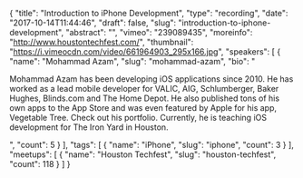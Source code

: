{
  "title": "Introduction to iPhone Development",
  "type": "recording",
  "date": "2017-10-14T11:44:46",
  "draft": false,
  "slug": "introduction-to-iphone-development",
  "abstract": "",
  "vimeo": "239089435",
  "moreinfo": "http://www.houstontechfest.com/",
  "thumbnail": "https://i.vimeocdn.com/video/661964903_295x166.jpg",
  "speakers": [
    {
      "name": "Mohammad Azam",
      "slug": "mohammad-azam",
      "bio": "<p>Mohammad Azam has been developing iOS applications since 2010. He has worked as a lead mobile developer for VALIC, AIG, Schlumberger, Baker Hughes, Blinds.com and The Home Depot. He also published tons of his own apps to the App Store and was even featured by Apple for his app, Vegetable Tree. Check out his portfolio. Currently, he is teaching iOS development for The Iron Yard in Houston.</p>",
      "count": 5
    }
  ],
  "tags": [
    {
      "name": "iPhone",
      "slug": "iphone",
      "count": 3
    }
  ],
  "meetups": [
    {
      "name": "Houston Techfest",
      "slug": "houston-techfest",
      "count": 118
    }
  ]
}